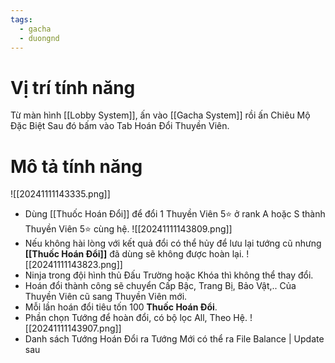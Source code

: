 ```yaml
---
tags:
  - gacha
  - duongnd
---
```

# Vị trí tính năng
Từ màn hình [[Lobby System]], ấn vào [[Gacha System]] rồi ấn Chiêu Mộ Đặc Biệt Sau đó bấm vào Tab Hoán Đổi Thuyền Viên.

# Mô tả tính năng







![[20241111143335.png]]
- Dùng [[Thuốc Hoán Đổi]] để đổi 1 Thuyền Viên 5⭐ ở rank A hoặc S thành Thuyền Viên 5⭐ cùng hệ.
![[20241111143809.png]]
- Nếu không hài lòng với kết quả đổi có thể hủy để lưu lại tướng cũ nhưng **[[Thuốc Hoán Đổi]]** đã dùng sẽ không được hoàn lại.
![[20241111143823.png]]
- Ninja trong đội hình thủ Đấu Trường hoặc Khóa thì không thể thay đổi.
- Hoán đổi thành công sẽ chuyển Cấp Bậc, Trang Bị, Bảo Vật,.. Của Thuyền Viên cũ sang Thuyền Viên mới.
- Mỗi lần hoán đổi tiêu tốn 100 **Thuốc Hoán Đổi**.
- Phần chọn Tướng để hoàn đổi, có bộ lọc All, Theo Hệ.
![[20241111143907.png]]
- Danh sách Tướng Hoán Đổi ra Tướng Mới có thể ra File Balance | Update sau 